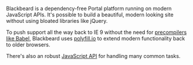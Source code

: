 Blackbeard is a dependency-free Portal platform running on modern JavaScript APIs. It's possible to build a beautiful, modern looking site without using bloated libraries like jQuery.

To push support all the way back to IE 9 without the need for [precompilers like Babel](https://babeljs.io/), Blackbeard uses [polyfill.io](https://polyfill.io) to extend modern functionality back to older browsers.

There's also an robust [JavaScript API](/docs/read/your_portal/layout_and_design/JavaScript_API) for handling many common tasks.
